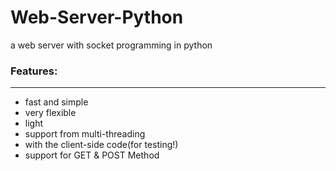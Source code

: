 # Web-Server-Python
 a web server with socket programming in python

### Features:
--------
* fast and simple
* very flexible
* light
* support from multi-threading
* with the client-side code(for testing!)
* support for GET & POST Method
